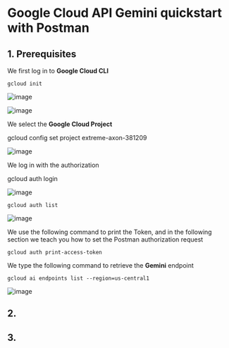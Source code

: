 # Google Cloud API Gemini quickstart with Postman

## 1. Prerequisites

We first log in to **Google Cloud CLI**

```
gcloud init
```

![image](https://github.com/luiscoco/GoogleCloud_Sample14-API-Gemini-with-Postman/assets/32194879/32d4bb7e-d10e-4559-822c-1205aa7eb666)

![image](https://github.com/luiscoco/GoogleCloud_Sample14-API-Gemini-with-Postman/assets/32194879/0cda8f2e-6108-4156-9636-e3cad669bf21)

We select the **Google Cloud Project**

gcloud config set project extreme-axon-381209

![image](https://github.com/luiscoco/GoogleCloud_Sample14-API-Gemini-with-Postman/assets/32194879/a8cf66e6-3c07-4056-b18e-93e44cd1c1e5)

We log in with the authorization 

gcloud auth login

![image](https://github.com/luiscoco/GoogleCloud_Sample14-API-Gemini-with-Postman/assets/32194879/46801ae1-9e83-4a9a-a9ba-10192573c8cc)

```
gcloud auth list
```

![image](https://github.com/luiscoco/GoogleCloud_Sample14-API-Gemini-with-Postman/assets/32194879/2498f6fb-b906-4993-b451-b301a09fe574)

We use the following command to print the Token, and in the following section we teach you how to set the Postman authorization request

```
gcloud auth print-access-token
```

We type the following command to retrieve the **Gemini** endpoint

```
gcloud ai endpoints list --region=us-central1
```

![image](https://github.com/luiscoco/GoogleCloud_Sample14-API-Gemini-with-Postman/assets/32194879/2b37b266-08f2-418c-a382-27078c20aa8a)



## 2. 



## 3. 


